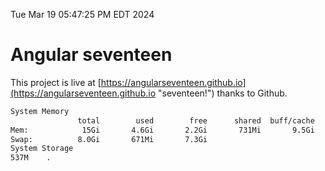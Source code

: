 Tue Mar 19 05:47:25 PM EDT 2024

# Angular seventeen


This project is live at [https://angularseventeen.github.io](https://angularseventeen.github.io "seventeen!") thanks to Github.

```bash
System Memory
               total        used        free      shared  buff/cache   available
Mem:            15Gi       4.6Gi       2.2Gi       731Mi       9.5Gi        10Gi
Swap:          8.0Gi       671Mi       7.3Gi
System Storage
537M	.
```
